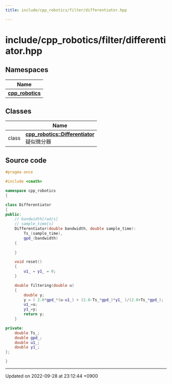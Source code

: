 ```yaml
---
title: include/cpp_robotics/filter/differentiator.hpp

---
```


# include/cpp_robotics/filter/differentiator.hpp



## Namespaces

| Name           |
| -------------- |
| **[cpp_robotics](/cpp_robotics/doxybook/Namespaces/namespacecpp__robotics/)**  |

## Classes

|                | Name           |
| -------------- | -------------- |
| class | **[cpp_robotics::Differentiator](/cpp_robotics/doxybook/Classes/classcpp__robotics_1_1Differentiator/)** <br>疑似微分器  |




## Source code

```cpp
#pragma once

#include <cmath>

namespace cpp_robotics
{

class Differentiator
{
public:
    // bandwidth[rad/s]
    // sample_time[s]
    Differentiator(double bandwidth, double sample_time): 
        Ts_(sample_time),
        gpd_(bandwidth)
    {
        
    }

    void reset()
    {
        u1_ = y1_ = 0;
    }

    double filtering(double u)
    {
        double y;
        y = ( 2.0*gpd_*(u-u1_) + (2.0-Ts_*gpd_)*y1_ )/(2.0+Ts_*gpd_);
        u1_=u;
        y1_=y;        
        return y;
    }

private:
    double Ts_;
    double gpd_;
    double u1_;
    double y1_;
};

}
```


-------------------------------

Updated on 2022-09-28 at 23:12:44 +0900
